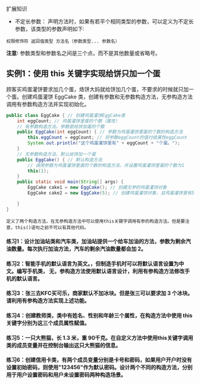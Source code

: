 扩展知识 
- 不定长参数：
声明方法时，如果有若平个相同类型的参数，可以定义为不定长参数，该类型的参数声明如下∶
```
权限修饰符 返回值类型 方法名（参数类型... 参数名）
```
**注意∶** 参数类型和参数名之间是三个点，而不是其他数量或省略号。

## 实例1：使用 this 关键字实现给饼只加一个蛋
顾客买鸡蛋灌饼要求加几个蛋，烙饼大妈就给饼加几个蛋，不要求的时候就只加一个蛋。创建鸡蛋灌饼 EggCake 类，创建有参数和无参数构造方法，无参构造方法调用有参数构造方法并实现初始化。
```java
public class EggCake { // 创建鸡蛋灌饼EggCake类
	int eggCount; // 鸡蛋灌饼里蛋的个数（属性）
	// 有参数构造方法，参数是给饼加蛋的个数
	public EggCake(int eggCount) { // 参数为鸡蛋灌饼里蛋的个数的构造方法
		this.eggCount = eggCount; // 将参数eggCount的值付给属性eggCount
		System.out.println("这个鸡蛋灌饼里有" + eggCount + "个蛋。");
	}
	// 无参数构造方法，默认给饼加一个蛋
	public EggCake() { // 默认构造方法
		// 调用参数为鸡蛋灌饼里蛋的个数的构造方法，并设置鸡蛋灌饼里蛋的个数为1
		this(1);
	}
	public static void main(String[] args) {
		EggCake cake1 = new EggCake(); // 创建无参的鸡蛋灌饼对象
		EggCake cake2 = new EggCake(5); // 创建鸡蛋灌饼对象，且鸡蛋灌饼里有5个蛋

	}
}
```
    定义了两个构造方法，在无参构造方法中可以使用this关键字调用有参的构造方法。但是要注意，this()语句之前不可以有其他代码。

#### 练习1：设计加油站类和汽车类，加油站提供一个给车加油的方法，参数为剩余汽油数量。每次执行加油方法，汽车的剩余汽油数量都会加 2。


#### 练习2：智能手机的默认语言为英文。，但制造手机时可以将默认语言设置为中文。编写手机类， 无，参构造方法使用默认语言设计，利用有参构造方法修改手机的默认语言。

#### 练习3：张三去KFC买可乐，商家默认不加冰块。但是张三可以要求加 3 个冰块。请利用有参构造方法实现上述功能。

#### 练习4：创建教师类，类中有姓名、性别和年龄三个属性，在构造方法中使用 this 关键字分别为这三个成员属性赋值。

#### 练习5：一只大熊猫，长 1.3 米，重 90千克。在自定义方法中使用this关键字调用类的成员变量并在控制台输出这只大熊猫的信息。

#### 练习6：创建信用卡类，有两个成员变量分别是卡号和密码，如果用户开户时没有设置初始密码，则使用"123456"作为默认密码。设计两个不同的构造方法，分别用于用户设置密码和用户未设置密码两种构造场景。